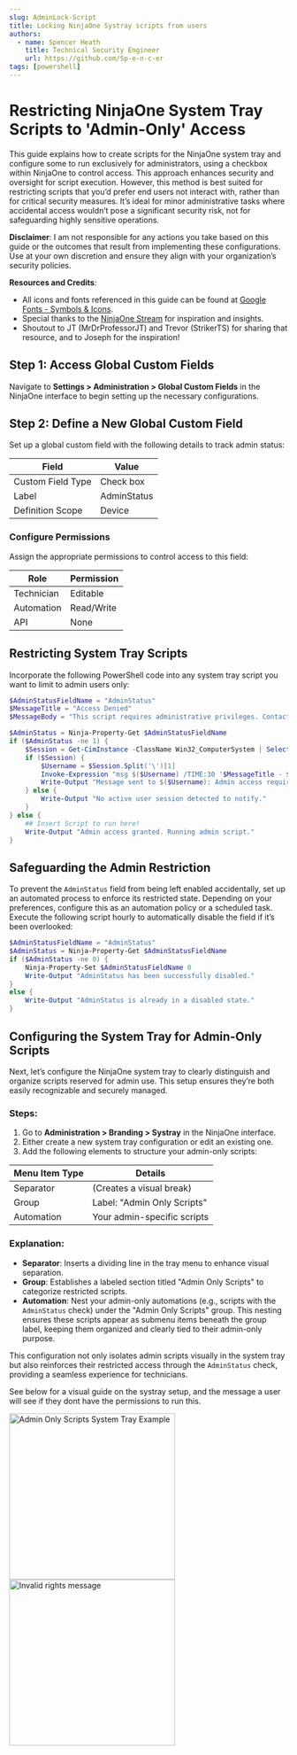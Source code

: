 ```yaml
---
slug: AdminLock-Script
title: Locking NinjaOne Systray scripts from users
authors:
  - name: Spencer Heath
    title: Technical Security Engineer
    url: https://github.com/Sp-e-n-c-er
tags: [powershell]
---
```


# Restricting NinjaOne System Tray Scripts to 'Admin-Only' Access

This guide explains how to create scripts for the NinjaOne system tray and configure some to run exclusively for administrators, using a checkbox within NinjaOne to control access. This approach enhances security and oversight for script execution. However, this method is best suited for restricting scripts that you’d prefer end users not interact with, rather than for critical security measures. It’s ideal for minor administrative tasks where accidental access wouldn’t pose a significant security risk, not for safeguarding highly sensitive operations.

**Disclaimer**: I am not responsible for any actions you take based on this guide or the outcomes that result from implementing these configurations. Use at your own discretion and ensure they align with your organization’s security policies.

**Resources and Credits**:  
- All icons and fonts referenced in this guide can be found at [Google Fonts - Symbols & Icons](https://fonts.google.com/icons?icon.size=24&icon.color=%23e3e3e3).  
- Special thanks to the [NinjaOne Stream](https://www.youtube.com/watch?v=qBhk0awc3-c) for inspiration and insights.  
- Shoutout to JT (MrDrProfessorJT) and Trevor (StrikerTS) for sharing that resource, and to Joseph for the inspiration!

## Step 1: Access Global Custom Fields
Navigate to **Settings > Administration > Global Custom Fields** in the NinjaOne interface to begin setting up the necessary configurations.

## Step 2: Define a New Global Custom Field
Set up a global custom field with the following details to track admin status:

| Field             | Value        |
|-------------------|--------------|
| Custom Field Type | Check box    |
| Label            | AdminStatus  |
| Definition Scope | Device       |

### Configure Permissions
Assign the appropriate permissions to control access to this field:

| Role         | Permission   |
|--------------|--------------|
| Technician   | Editable     |
| Automation   | Read/Write   |
| API          | None         |

## Restricting System Tray Scripts
Incorporate the following PowerShell code into any system tray script you want to limit to admin users only:

```powershell
$AdminStatusFieldName = "AdminStatus"
$MessageTitle = "Access Denied"
$MessageBody = "This script requires administrative privileges. Contact your admin for assistance."

$AdminStatus = Ninja-Property-Get $AdminStatusFieldName
if ($AdminStatus -ne 1) {
    $Session = Get-CimInstance -ClassName Win32_ComputerSystem | Select-Object -ExpandProperty UserName
    if ($Session) {
        $Username = $Session.Split('\')[1]
        Invoke-Expression "msg $($Username) /TIME:30 '$MessageTitle - $MessageBody'"
        Write-Output "Message sent to $($Username): Admin access required."
    } else {
        Write-Output "No active user session detected to notify."
    }
} else {
    ## Insert Script to run here!
    Write-Output "Admin access granted. Running admin script."
}
```

## Safeguarding the Admin Restriction

To prevent the `AdminStatus` field from being left enabled accidentally, set up an automated process to enforce its restricted state. 
Depending on your preferences, configure this as an automation policy or a scheduled task. 
Execute the following script hourly to automatically disable the field if it’s been overlooked:

```powershell
$AdminStatusFieldName = "AdminStatus"
$AdminStatus = Ninja-Property-Get $AdminStatusFieldName
if ($AdminStatus -ne 0) {
    Ninja-Property-Set $AdminStatusFieldName 0
    Write-Output "AdminStatus has been successfully disabled."
}
else {
    Write-Output "AdminStatus is already in a disabled state."
}
```
## Configuring the System Tray for Admin-Only Scripts

Next, let’s configure the NinjaOne system tray to clearly distinguish and organize scripts reserved for admin use. This setup ensures they’re both easily recognizable and securely managed.

### Steps:
1. Go to **Administration > Branding > Systray** in the NinjaOne interface.
2. Either create a new system tray configuration or edit an existing one.
3. Add the following elements to structure your admin-only scripts:

| Menu Item Type    | Details                     |
|-------------------|-----------------------------|
| Separator         | (Creates a visual break)   |
| Group             | Label: "Admin Only Scripts" |
| Automation        | Your admin-specific scripts |

### Explanation:
- **Separator**: Inserts a dividing line in the tray menu to enhance visual separation.
- **Group**: Establishes a labeled section titled "Admin Only Scripts" to categorize restricted scripts.
- **Automation**: Nest your admin-only automations (e.g., scripts with the `AdminStatus` check) under the "Admin Only Scripts" group. This nesting ensures these scripts appear as submenu items beneath the group label, keeping them organized and clearly tied to their admin-only purpose.

This configuration not only isolates admin scripts visually in the system tray but also reinforces their restricted access through the `AdminStatus` check, providing a seamless experience for technicians.

See below for a visual guide on the systray setup, and the message a user will see if they dont have the permissions to run this.

<img src="https://github.com/user-attachments/assets/6fa5af98-e91d-49a6-b1e8-24e474745bb1" alt="Admin Only Scripts System Tray Example" width="300"> <img src="https://github.com/user-attachments/assets/3e9481d7-bfbc-4106-90d4-dc4b03d5a6c7" alt="Invalid rights message" width="300">


